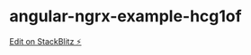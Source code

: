 # angular-ngrx-example-hcg1of

[Edit on StackBlitz ⚡️](https://stackblitz.com/edit/angular-ngrx-example-hcg1of)